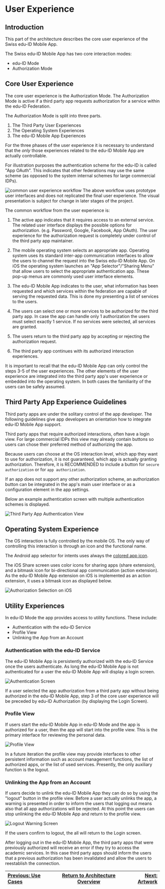 # User Experience

## Introduction

This part of the architecture describes the core user experience of the Swiss edu-ID Mobile App.

The Swiss edu-ID Mobile App has two core interaction modes:

* edu-ID Mode
* Authorization Mode

## Core User Experience

The core user experience is the Authorization Mode. The Authorization Mode is active if a third party app requests authorization for a service within the edu-ID Federation.

The Authorization Mode is split into three parts.

1. The Third Party User Experiences
1. The Operating System Experiences
1. The edu-ID Mobile App Experiences

For the three phases of the user experience it is necessary to understand that the *only* those experiences related to the edu-ID Mobile App are actually controllable.

For illustration purposes the authentication scheme for the edu-ID is called "App OAuth". This indicates that other federations may use the same scheme (as opposed to the system internal schemes for large commercial IDPs).

![common user experience workflow](images/eduid_app_ux_authflow.png)
The above workflow uses prototype user interfaces and does not replicated the final user experience. The visual presentation is subject for change in later stages of the project.

The common workflow from the user experience is:

1. The active app indicates that it requires access to an external service. The related user interface displays the possible options for authorization. (e.g. Password, Google, Facebook, App OAuth). The user experience for the authorization request is completely under control of the third party app maintainer.

2. The mobile operating system selects an appropriate app. Operating system uses its standard inter-app communication interfaces to allow the users to channel the request into the Swiss edu-ID Mobile App. On iOS the operating system launches an "App Selector"/"Sharing Menu" that allow users to select the appropriate authentication app. These pop-up menus are commonly used user interface elements.

3. The edu-ID Mobile App indicates to the user, what information has been requested and which services within the federation are capable of serving the requested data. This is done my presenting a list of services to the users.

4. The users can select one or more services to be authorized for the third party app. In case the app can handle only 1 authorization the users must select exactly 1 service. If no services were selected, all services are granted.

5. The users return to the third party app by accepting or rejecting the authorization request.

6. The third party app continues with its authorized interaction experiences.

It is important to recall that the edu-ID Mobile App can only control the steps 3-5 of the user experiences. The other elements of the user experience are integrated into the third party app's user experience or embedded into the operating system. In both cases the familiarity of the users can be safely assumed.

## Third Party App Experience Guidelines

Third party apps are under the solitary control of the app developer. The following guidelines give app developers an orientation how to integrate edu-ID Mobile App support.

Third party apps that require authorized interactions, often have a login view. For large commercial IDPs this view may already contain buttons so users can chose their preferred method of authorizing the app.

Because users can choose at the OS interaction level, which app they want to use for authorization, it is not guaranteed, which app is actually granting authorization. Therefore, it is RECOMMENDED to include a button for ```secure authorization``` or for ```app authorization```.

If an app does not support any other authorization scheme, an authorization button can be integrated in the app's main user interface or as a configuration element in the app settings.

Below an example authentication screen with multiple authentication schemes is displayed.

![Third Party App Authentication View](images/third_party_app_start_authorization.png)

## Operating System Experience

The OS interaction is fully controlled by the mobile OS. The only way of controlling this interaction is through an icon and the functional name.

The Android app selector for intents uses always the [colored app icon](03-artwork.md).

The iOS Share screen uses color icons for sharing apps (share extension), and a bitmask icon for bi-directional app communication (action extension). As the edu-ID Mobile App extension on iOS is implemented as an action extension, it uses a bitmask icon as displayed below.

![Authorization Selection on iOS](images/iOS_AppSelectionScreen.jpg)

## Utility Experiences

In edu-ID Mode the app provides access to utility functions. These include:

* Authentication with the edu-ID Service
* Profile View
* Unlinking the App from an Account

### Authentication with the edu-ID Service

The edu-ID Mobile App is persistently authorized with the edu-ID Service once the users authenticate. As long the edu-ID Mobile App is not authenticated for a user the edu-ID Mobile App will display a login screen.

![Authentication Screen](images/eduid_loginview_layout.jpg)

If a user selected the app authorization from a third party app without being authorized in the edu-ID Mobile App, step 3 of the core user experience will be preceded by edu-ID Authorization (by displaying the Login Screen).

### Profile View

If users start the edu-ID Mobile App in edu-ID Mode and the app is authorized for a user, then the app will start into the profile view. This is the primary interface for reviewing the personal data.

![Profile View](images/eduid_profileview_layout.jpg)

In a future iteration the profile view may provide interfaces to other persistent information such as account management functions, the list of authorized apps, or the list of used services. Presently, the only auxiliary function is the logout.

### Unlinking the App from an Account

If users decide to unlink the edu-ID Mobile App they can do so by using the "logout" button in the profile view. Before a user actually unlinks the app, a warning is presented in order to inform the users that logging out means also that all app authorizations will be rejected. At this point the users can stop unlinking the edu-ID Mobile App and return to the profile view.

![Logout Warning Screen](images/eduid_LogoutScreen_layout.jpg)

If the users confirm to logout, the all will return to the Login screen.

After logging out in the edu-ID Mobile App, the third party apps that were previously authorized will receive an error if they try to access the academic services. In this case third party apps should inform the users that a previous authorization has been invalidated and allow the users to reestablish the connection.

| [Previous: Use Cases](01-use-cases.md) | [Return to Architecture Overview](00-overview.md) | [Next: Artwork](03-artwork.md) |
| :---- | :----: | ----: |
